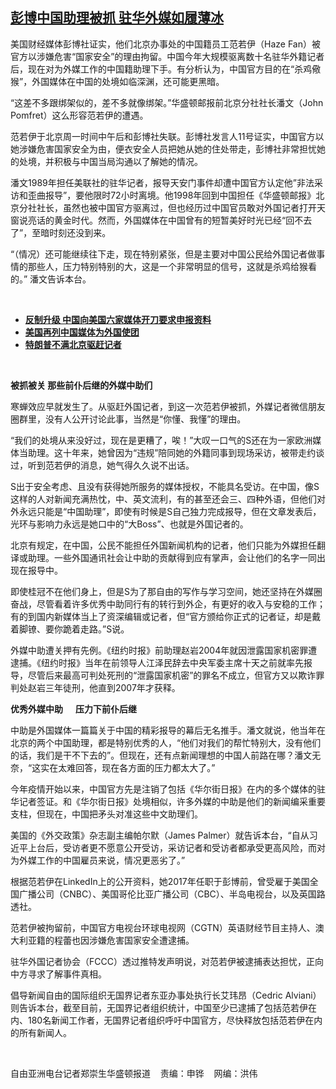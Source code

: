 <!--1607719860000-->
[彭博中国助理被抓  驻华外媒如履薄冰](https://www.rfa.org/mandarin/yataibaodao/meiti/rc-12112020144304.html)
------

<p/><p>美国财经媒体彭博社证实，他们北京办事处的中国籍员工范若伊（Haze Fan）被官方以涉嫌危害“国家安全”的理由拘留。中国今年大规模驱离数十名驻华外籍记者后，现在对为外媒工作的中国籍助理下手。有分析认为，中国官方目的在“杀鸡儆猴”，外国媒体在中国的处境如临深渊，还可能更黑暗。</p><p>“这差不多跟绑架似的，差不多就像绑架。”华盛顿邮报前北京分社社长潘文（John Pomfret）这么形容范若伊的遭遇。</p><p>范若伊于北京周一时间中午后和彭博社失联。彭博社发言人11号证实，中国官方以她涉嫌危害国家安全为由，便衣安全人员把她从她的住处带走，彭博社非常担忧她的处境，并积极与中国当局沟通以了解她的情况。</p><p>潘文1989年担任美联社的驻华记者，报导天安门事件却遭中国官方认定他”非法采访和歪曲报导”，要他限时72小时离境。他1998年回到中国担任《华盛顿邮报》北京分社社长，虽然也被中国官方驱离过，但也经历过中国官员敢对外国记者打开天窗说亮话的黄金时代。然而，外国媒体在中国曾有的短暂美好时光已经“回不去了”，至暗时刻还没到来。</p><p>“（情况）还可能继续往下走，现在特别紧张，但是主要对中国公民给外国记者做事情的那些人，压力特别特别的大，这是一个非常明显的信号，这就是杀鸡给猴看的。” 潘文告诉本台。</p><p><br/></p><ul><li><a href="https://www.rfa.org/mandarin/yataibaodao/junshiwaijiao/gf1-10272020074728.html"><strong>反制升级 中国向美国六家媒体开刀要求申报资料</strong></a></li><li><strong><a href="https://www.rfa.org/mandarin/yataibaodao/junshiwaijiao/ql2-10222020071313.html">美国再列中国媒体为外国使团</a></strong></li><li><strong><a href="https://www.rfa.org/mandarin/yataibaodao/gangtai/rc-03182020161351.html">特朗普不满北京驱赶记者</a></strong></li></ul><p><br/></p><p><strong>被抓被关 那些前仆后继的外媒中助们</strong></p><p>寒蝉效应早就发生了。从驱赶外国记者，到这一次范若伊被抓，外媒记者微信朋友圈群里，没有人公开讨论此事，当然是“你懂、我懂”的理由。</p><p>“我们的处境从来没好过，现在是更糟了，唉！”大叹一口气的S还在为一家欧洲媒体当助理。这十年来，她曾因为“违规”陪同她的外籍同事到现场采访，被带走约谈过，听到范若伊的消息，她气得久久说不出话。</p><p>S出于安全考虑、且没有获得她所服务的媒体授权，不能具名受访。在中国，像S这样的人对新闻充满热忱，中、英文流利，有的甚至还会三、四种外语，但他们对外永远只能是“中国助理”，即使有时候是S自己独力完成报导，但在文章发表后，光环与影响力永远是她口中的“大Boss”、也就是外国记者的。</p><p>北京有规定，在中国，公民不能担任外国新闻机构的记者，他们只能为外媒担任翻译或助理。一些外国通讯社会让中助的贡献得到应有掌声，会让他们的名字一同出现在报导中​​。</p><p>即使桂冠不在他们身上，但是S为了那自由的写作与学习空间，她还坚持在外媒圈奋战，尽管看着许多优秀中助同行有的转行到外企，有更好的收入与安稳的工作；有的到国内新媒体当上了资深编辑或记者，但“官方颁给你正式的记者证，却是戴着脚镣、要你跪着走路。”S说。</p><p>外媒中助遭关押有先例。《纽约时报》前助理赵岩2004年就因泄露国家机密罪遭逮捕。《纽约时报》当年在前领导人江泽民辞去中央军委主席十天之前就率先报导，尽管后来最高可判处死刑的“泄露国家机密”的罪名不成立，但官方又以欺诈罪判处赵岩三年徒刑，他直到2007年才获释。</p><p><strong><span>优秀外媒中助</span></strong><strong><span><span>      </span></span></strong><strong>压力下前仆后继</strong></p><p>中助是外国媒体一篇篇关于中国的精彩报导的幕后无名推手。潘文就说，他当年在北京的两个中国助理，都是特别优秀的人，“他们对我们的帮忙特别大，没有他们的话，我们是干不下去的”。但现在，还有点新闻理想的中国人前路在哪？潘文无奈，“这实在太难回答，现在各方面的压力都太大了。”</p><p>今年疫情开始以来，中国官方先是注销了包括《华尔街日报》在内的多个媒体的驻华记者签证。和《华尔街日报》处境相似，许多外媒的中助是他们的新闻编采重要支柱，但现在，中国把矛头对准这些中文助理们。</p><p>美国的《外交政策》杂志副主编帕尔默（James Palmer）就告诉本台，“自从习近平上台后，受访者更不愿意公开受访，采访记者和受访者都承受更高风险，而对为外媒工作的中国雇员来说，情况更恶劣了。”</p><p>根据范若伊在LinkedIn上的公开资料，她2017年任职于彭博前，曾受雇于美国全国广播公司（CNBC）、美国哥伦比亚广播公司（CBC）、半岛电视台，以及英国路透社。</p><p>范若伊被拘留前，中国官方电视台环球电视网（CGTN）英语财经节目主持人、澳大利亚籍的程蕾也因涉嫌危害国家安全遭逮捕。</p><p>驻华外国记者协会（FCCC）透过推特发声明说，对范若伊被逮捕表达担忧，正向中方寻求了解事件真相。</p><p>倡导新闻自由的国际组织无国界记者东亚办事处执行长艾玮昂（Cedric Alviani）则告诉本台，截至目前，无国界记者组织统计，中国至少已逮捕了包括范若伊在内、180名新闻工作者，无国界记者组织呼吁中国官方，尽快释放包括范若伊在内的所有新闻人。</p><p><br/></p><p>自由亚洲电台记者郑崇生华盛顿报道    责编：申铧    网编：洪伟</p>
